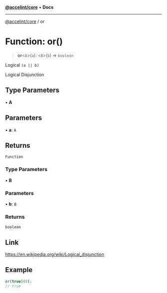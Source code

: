 [**@accelint/core**](../README.md) • **Docs**

***

[@accelint/core](../README.md) / or

# Function: or()

> **or**\<`A`\>(`a`): \<`B`\>(`b`) => `boolean`

Logical `(a || b)`

Logical Disjunction

## Type Parameters

• **A**

## Parameters

• **a**: `A`

## Returns

`Function`

### Type Parameters

• **B**

### Parameters

• **b**: `B`

### Returns

`boolean`

## Link

https://en.wikipedia.org/wiki/Logical_disjunction

## Example

```ts
or(true)(0);
// true
```

